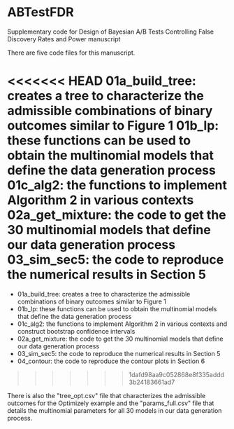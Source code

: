 # ABTestFDR
Supplementary code for Design of Bayesian A/B Tests Controlling False Discovery Rates and Power manuscript 

There are five code files for this manuscript.

<<<<<<< HEAD
    01a_build_tree: creates a tree to characterize the admissible combinations of binary outcomes similar to Figure 1
    01b_lp: these functions can be used to obtain the multinomial models that define the data generation process
	01c_alg2: the functions to implement Algorithm 2 in various contexts
	02a_get_mixture: the code to get the 30 multinomial models that define our data generation process
	03_sim_sec5: the code to reproduce the numerical results in Section 5
=======
- 01a_build_tree: creates a tree to characterize the admissible combinations of binary outcomes similar to Figure 1
- 01b_lp: these functions can be used to obtain the multinomial models that define the data generation process
- 01c_alg2: the functions to implement Algorithm 2 in various contexts and construct bootstrap confidence intervals
- 02a_get_mixture: the code to get the 30 multinomial models that define our data generation process
- 03_sim_sec5: the code to reproduce the numerical results in Section 5
- 04_contour: the code to reproduce the contour plots in Section 6
>>>>>>> 1dafd98aa9c052868e8f335addd3b24183661ad7

There is also the "tree_opt.csv" file that characterizes the admissible outcomes for the Optimizely example and the "params_full.csv" file that details the multinomial parameters for all 30 models in our data generation process.
